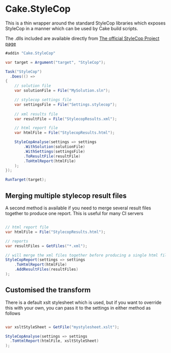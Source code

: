 # Cake.StyleCop

This is a thin wrapper around the standard StyleCop libraries which exposes StyleCop in a manner which
can be used by Cake build scripts.

The .dlls included are available directly from [The official StyleCop Project page](https://stylecop.codeplex.com/SourceControl/latest#Tools/StyleCop/v4.7/)

```csharp
#addin "Cake.StyleCop"

var target = Argument("target", "StyleCop");

Task("StyleCop")
  .Does(() =>
{
    // solution file
    var solutionFile = File("MySolution.sln");

    // stylecop settings file
    var settingsFile = File("Settings.stylecop");
    
    // xml results file
    var resultFile = File("StylecopResults.xml");

    // html report file
    var htmlFile = File("StylecopResults.html");

    StyleCopAnalyse(settings => settings
        .WithSolution(solutionFile)
        .WithSettings(settingsFile)
        .ToResultFile(resultFile)
        .ToHtmlReport(htmlFile)
    );
});

RunTarget(target);
```

## Merging multiple stylecop result files

A second method is available if you need to merge several result files together to produce one report. This is useful for many CI servers

```csharp

// html report file
var htmlFile = File("StylecopResults.html");

// reports 
var resultFiles = GetFiles("*.xml");

// will merge the xml files together before producing a single html file
StyleCopReport(settings => settings
    .ToHtmlReport(htmlFile)
    .AddResultFiles(resultFiles)
);

```

## Customised the transform

There is a default xslt stylesheet which is used, but if you want to override this with your own, you can pass it to the settings in either method as follows

```csharp

var xsltStyleSheet = GetFile("mystylesheet.xslt");

StyleCopAnalyse(settings => settings
  .ToHtmlReport(htmlFile, xsltStyleSheet)
);
```
